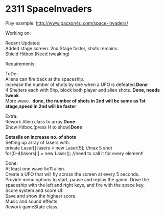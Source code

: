 # 2311 SpaceInvaders 

Play example: http://www.pacxon4u.com/space-invaders/

Working on:   


Recent Updates:    
Added stage screen.
2nd Stage faster, shots remains.    
Shield Hitbox.(Need tweaking)    

Requirements:

ToDo:   
Aliens can fire back at the spaceship.    
Increase the number of shots by one when a UFO is defeated.**Done**  
4 Shelters each with 5hp, block both player and alien shots.    **Done, needs tweak**  
More wave.  **done, the number of shots in 2nd will be same as 1st stage,speed in 2nd will be faster**


Extra:    
Rework Alien class to array.**Done**    
Show Hitbox.(press H to show)**Done**    

**Detasils on increase no. of shots**   
Setting up array of lasers with:    
private Laser[] lasers = new Laser[5];  //max 5 shot    
for(0-4)lasers[i] = new Laser();    //need to call it for every element!   

Done:   
At least one wave 5x11 alien.  
Create a UFO that will fly across the screen at every 5 seconds.  
Provide menu options to start, pause and replay the game. 
Drive the spaceship with the left and right keys, and fire with the space key.  
Score system and score UI.  
Save and show the highest score.  
Music and sound effects.  
Rework gameState class. 


